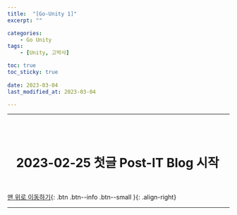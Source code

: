 ```yaml
---
title:  "[Go-Unity 1]"
excerpt: ""

categories:
    - Go Unity
tags:
    - [Unity, 고박사]

toc: true
toc_sticky: true
 
date: 2023-03-04 
last_modified_at: 2023-03-04 

---
```

- - -
<br><br>

#   &nbsp;&nbsp;&nbsp;2023-02-25 첫글 Post-IT Blog 시작

<br>

[맨 위로 이동하기](#){: .btn .btn--info .btn--small }{: .align-right}
<br>
- - -

